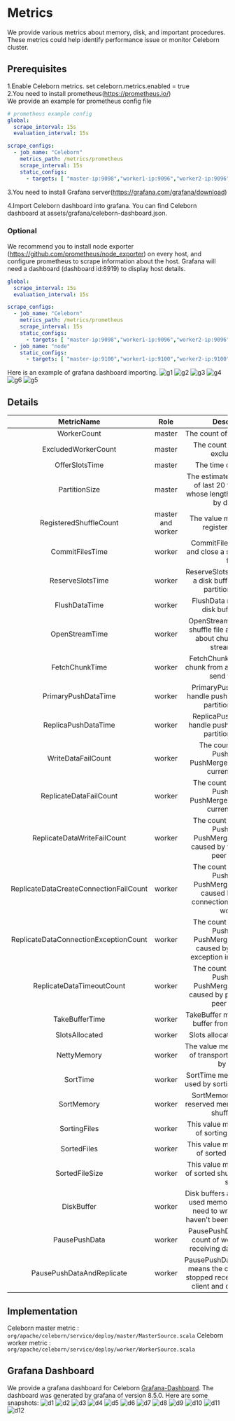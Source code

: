# Metrics

We provide various metrics about memory, disk, and important procedures. These metrics could help identify performance
issue or monitor Celeborn cluster.

## Prerequisites

1.Enable Celeborn metrics.
set celeborn.metrics.enabled = true  
2.You need to install prometheus(https://prometheus.io/)  
We provide an example for prometheus config file

```yaml
# prometheus example config
global:
  scrape_interval: 15s
  evaluation_interval: 15s

scrape_configs:
  - job_name: "Celeborn"
    metrics_path: /metrics/prometheus
    scrape_interval: 15s
    static_configs:
      - targets: [ "master-ip:9098","worker1-ip:9096","worker2-ip:9096","worker3-ip:9096","worker4-ip:9096" ]
```

3.You need to install Grafana server(https://grafana.com/grafana/download)

4.Import Celeborn dashboard into grafana.
You can find Celeborn dashboard at assets/grafana/celeborn-dashboard.json.

### Optional

We recommend you to install node exporter (https://github.com/prometheus/node_exporter)
on every host, and configure prometheus to scrape information about the host.
Grafana will need a dashboard (dashboard id:8919) to display host details.

```yaml
global:
  scrape_interval: 15s
  evaluation_interval: 15s

scrape_configs:
  - job_name: "Celeborn"
    metrics_path: /metrics/prometheus
    scrape_interval: 15s
    static_configs:
      - targets: [ "master-ip:9098","worker1-ip:9096","worker2-ip:9096","worker3-ip:9096","worker4-ip:9096" ]
  - job_name: "node"
    static_configs:
      - targets: [ "master-ip:9100","worker1-ip:9100","worker2-ip:9100","worker3-ip:9100","worker4-ip:9100" ]
```

Here is an example of grafana dashboard importing.
![g1](assets/img/g1.png)
![g2](assets/img/g2.png)
![g3](assets/img/g3.png)
![g4](assets/img/g4.png)
![g6](assets/img/g6.png)
![g5](assets/img/g5.png)

## Details

|               MetricName               |       Role        |                                                   Description                                                   |
|:--------------------------------------:|:-----------------:|:---------------------------------------------------------------------------------------------------------------:|
|              WorkerCount               |      master       |                                          The count of active workers.                                           |
|          ExcludedWorkerCount           |      master       |                                     The count of workers in excluded list.                                      |
|             OfferSlotsTime             |      master       |                                            The time of offer slots.                                             |
|             PartitionSize              |      master       |          The estimated partition size of last 20 flush window whose length is 15 seconds by defaults.           |
|         RegisteredShuffleCount         | master and worker |                                  The value means count of registered shuffle.                                   |
|            CommitFilesTime             |      worker       |                           CommitFiles means flush and close a shuffle partition file.                           |
|            ReserveSlotsTime            |      worker       |                     ReserveSlots means acquire a disk buffer and record partition location.                     |
|             FlushDataTime              |      worker       |                                  FlushData means flush a disk buffer to disk.                                   |
|             OpenStreamTime             |      worker       |            OpenStream means read a shuffle file and send client about chunks size and stream index.             |
|             FetchChunkTime             |      worker       |                      FetchChunk means read a chunk from a shuffle file and send to client.                      |
|           PrimaryPushDataTime          |      worker       |                       PrimaryPushData means handle pushdata of primary partition location.                        |
|           ReplicaPushDataTime          |      worker       |                        ReplicaPushData means handle pushdata of replica partition location.                         |
|           WriteDataFailCount           |      worker       |                    The count of writing PushData or PushMergedData failed in current worker.                    |
|         ReplicateDataFailCount         |      worker       |                  The count of replicating PushData or PushMergedData failed in current worker.                  |
|      ReplicateDataWriteFailCount       |      worker       |       The count of replicating PushData or PushMergedData failed caused by write failure in peer worker.        |
| ReplicateDataCreateConnectionFailCount |      worker       | The count of replicating PushData or PushMergedData failed caused by creating connection failed in peer worker. |
| ReplicateDataConnectionExceptionCount  |      worker       |    The count of replicating PushData or PushMergedData failed caused by connection exception in peer worker.    | 
|       ReplicateDataTimeoutCount        |      worker       |        The count of replicating PushData or PushMergedData failed caused by push timeout in peer worker.        |
|             TakeBufferTime             |      worker       |                              TakeBuffer means get a disk buffer from disk flusher.                              |
|             SlotsAllocated             |      worker       |                                          Slots allocated in last hour                                           |
|              NettyMemory               |      worker       |                         The value measures all kinds of transport memory used by netty.                         |
|                SortTime                |      worker       |                           SortTime measures the time used by sorting a shuffle file.                            |
|               SortMemory               |      worker       |                       SortMemory means total reserved memory for sorting shuffle files .                        |
|              SortingFiles              |      worker       |                              This value means the count of sorting shuffle files.                               |
|              SortedFiles               |      worker       |                               This value means the count of sorted shuffle files.                               |
|             SortedFileSize             |      worker       |                        This value means the count of sorted shuffle files 's total size.                        |
|               DiskBuffer               |      worker       | Disk buffers are part of netty used memory, means data need to write to disk but haven't been written to disk.  |
|             PausePushData              |      worker       |                   PausePushData means the count of worker stopped receiving data from client.                   |
|       PausePushDataAndReplicate        |      worker       |    PausePushDataAndReplicate means the count of worker stopped receiving data from client and other workers.    |

## Implementation

Celeborn master metric : `org/apache/celeborn/service/deploy/master/MasterSource.scala`
Celeborn worker metric : `org/apache/celeborn/service/deploy/worker/WorkerSource.scala`

## Grafana Dashboard

We provide a grafana dashboard for Celeborn [Grafana-Dashboard](assets/grafana/celeborn-dashboard.json). The dashboard was generated by grafana of version 8.5.0.
Here are some snapshots:
![d1](assets/img/dashboard1.png)
![d2](assets/img/dashboard2.png)
![d3](assets/img/dashboard3.png)
![d4](assets/img/dashboard4.png)
![d5](assets/img/dashboard5.png)
![d6](assets/img/dashboard6.png)
![d7](assets/img/dashboard7.png)
![d8](assets/img/dashboard8.png)
![d9](assets/img/dashboard9.png)
![d10](assets/img/dashboard10.png)
![d11](assets/img/dashboard11.png)
![d12](assets/img/dashboard12.png)
